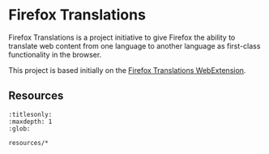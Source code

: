 # Firefox Translations

Firefox Translations is a project initiative to give Firefox the ability to translate web content from one language to another language as first-class functionality in the browser.

This project is based initially on the [Firefox Translations WebExtension].

## Resources

```{toctree}
:titlesonly:
:maxdepth: 1
:glob:

resources/*
```

[Firefox Translations WebExtension]: https://github.com/mozilla/firefox-translations

